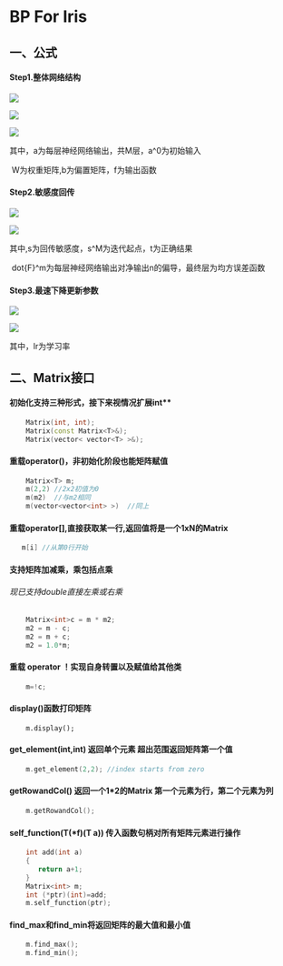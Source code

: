 # BP For Iris

## 一、公式

#### Step1.整体网络结构
![](https://latex.codecogs.com/gif.image?\dpi{110}&space;a^0=p)


![](https://latex.codecogs.com/gif.image?\dpi{110}&space;a^{m&plus;1}=f^{m&plus;1}\left(&space;W^{m&plus;1}a^m&plus;b^{m&plus;1}&space;\right)&space;,m=0,1,...,M-1)


![](https://latex.codecogs.com/gif.image?\dpi{110}&space;a=a^M)


其中，a为每层神经网络输出，共M层，a^0为初始输入

​           W为权重矩阵,b为偏置矩阵，f为输出函数

#### Step2.敏感度回传
![](https://latex.codecogs.com/gif.image?\dpi{110}&space;s^M=-2\dot{F}^M\left(&space;n^M&space;\right)&space;\left(&space;t-a&space;\right))

![](https://latex.codecogs.com/gif.image?\dpi{110}&space;s^m=\dot{F}^m\left(&space;n^m&space;\right)&space;\left(&space;W^{m&plus;1}&space;\right)&space;^Ts^{m+1},m=M-1,...,2,1)

其中,s为回传敏感度，s^M为迭代起点，t为正确结果

​           dot{F}^m为每层神经网络输出对净输出n的偏导，最终层为均方误差函数

#### Step3.最速下降更新参数
![](https://latex.codecogs.com/gif.image?\dpi{110}&space;W^m\left(&space;k&plus;1&space;\right)&space;=W^m\left(&space;k&space;\right)&space;-l_rs^m\left(&space;a^{m-1}&space;\right)&space;^T)

![](https://latex.codecogs.com/gif.image?\dpi{110}&space;b^m\left(&space;k&plus;1&space;\right)&space;=b^m\left(&space;k&space;\right)&space;-l_rs^m)


其中，lr为学习率

## 二、Matrix接口

#### 初始化支持三种形式，接下来视情况扩展int** 

```c++
	Matrix(int, int);                                                    
	Matrix(const Matrix<T>&);                                            
	Matrix(vector< vector<T> >&);                                        
```

#### 重载operator()，非初始化阶段也能矩阵赋值

```c++
    Matrix<T> m;
    m(2,2) //2x2初值为0
    m(m2)  //与m2相同
    m(vector<vector<int> >)  //同上
```

#### 重载operator[],直接获取某一行,返回值将是一个1xN的Matrix

```c++
   m[i] //从第0行开始
```

#### 支持矩阵加减乘，乘包括点乘

###### 现已支持double直接左乘或右乘

```c++
    Matrix<int>c = m * m2;
	m2 = m - c;
	m2 = m + c;
    m2 = 1.0*m;
```

#### 重载 operator ！实现自身转置以及赋值给其他类

```c++
	m=!c;
```

#### display()函数打印矩阵

```
    m.display();
```

#### get_element(int,int) 返回单个元素 超出范围返回矩阵第一个值

```c++
    m.get_element(2,2); //index starts from zero
```

#### getRowandCol() 返回一个1*2的Matrix 第一个元素为行，第二个元素为列

```c++
    m.getRowandCol();
```

#### self_function(T(*f)(T a)) 传入函数句柄对所有矩阵元素进行操作

```c++
    int add(int a)
    {
       return a+1;
    }
    Matrix<int> m;
    int (*ptr)(int)=add;
    m.self_function(ptr);
```

#### find_max和find_min将返回矩阵的最大值和最小值

```c++
    m.find_max();
    m.find_min();
```

